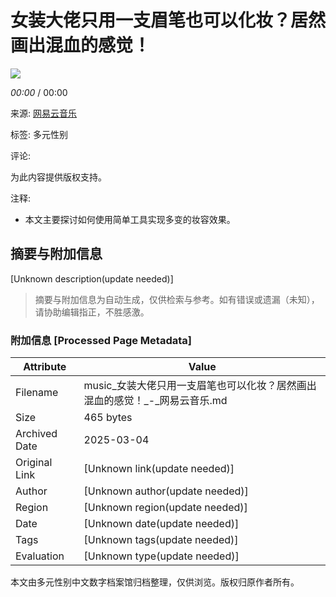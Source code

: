 # 女装大佬只用一支眉笔也可以化妆？居然画出混血的感觉！

![](http://s4.music.126.net/style/web2/img/default/default_album.jpg)

_00:00_ / 00:00

来源: [网易云音乐](https://music.163.com)

标签: 多元性别

评论: 

为此内容提供版权支持。

注释: 

- 本文主要探讨如何使用简单工具实现多变的妆容效果。
<!-- tcd_original_link https://music.163.com/m/video?id=806CF3DCC2FD595E57756A95A6F20274 -->


## 摘要与附加信息

<!-- tcd_abstract -->
[Unknown description(update needed)]
<!-- tcd_abstract_end -->

> 摘要与附加信息为自动生成，仅供检索与参考。如有错误或遗漏（未知），请协助编辑指正，不胜感激。

### 附加信息 [Processed Page Metadata]

| Attribute       | Value                                  |
|-----------------|----------------------------------------|
| Filename        | music_女装大佬只用一支眉笔也可以化妆？居然画出混血的感觉！_-_网易云音乐.md                             |
| Size            | 465 bytes                           |
| Archived Date   | 2025-03-04                             |
| Original Link   | [Unknown link(update needed)]                       |
| Author          | [Unknown author(update needed)]                               |
| Region          | [Unknown region(update needed)]                               |
| Date            | [Unknown date(update needed)]                                 |
| Tags            | [Unknown tags(update needed)]                                 |
| Evaluation            | [Unknown type(update needed)]                                 |
<!-- tcd_table_end -->

本文由多元性别中文数字档案馆归档整理，仅供浏览。版权归原作者所有。
